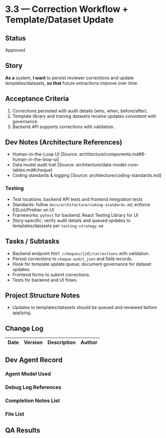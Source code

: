 # 3.3 — Correction Workflow + Template/Dataset Update

## Status
Approved

## Story
**As a** system,
**I want** to persist reviewer corrections and update templates/datasets,
**so that** future extractions improve over time.

## Acceptance Criteria
1. Corrections persisted with audit details (who, when, before/after).
2. Template library and training datasets receive updates consistent with governance.
3. Backend API supports corrections with validation.

## Dev Notes (Architecture References)
- Human-in-the-Loop UI [Source: architecture/components.md#8-human-in-the-loop-ui]
- Data model audit trail [Source: architecture/data-model-core-tables.md#cheque]
- Coding standards & logging [Source: architecture/coding-standards.md]

### Testing
- Test locations: backend API tests and frontend integration tests
- Standards: follow `docs/architecture/coding-standards.md`; enforce ESLint/Prettier on UI
- Frameworks: `pytest` for backend; React Testing Library for UI
- Story-specific: verify audit details and queued updates to templates/datasets per `testing-strategy.md`

## Tasks / Subtasks
- Backend endpoint `POST /cheques/{id}/corrections` with validation.
- Persist corrections to `cheque.audit_json` and field records.
- Hook for template update queue; document governance for dataset updates.
- Frontend forms to submit corrections.
- Tests for backend and UI flows.

## Project Structure Notes
- Updates to templates/datasets should be queued and reviewed before applying.

## Change Log
| Date | Version | Description | Author |
|------|---------|-------------|--------|

## Dev Agent Record
### Agent Model Used

### Debug Log References

### Completion Notes List

### File List

## QA Results

